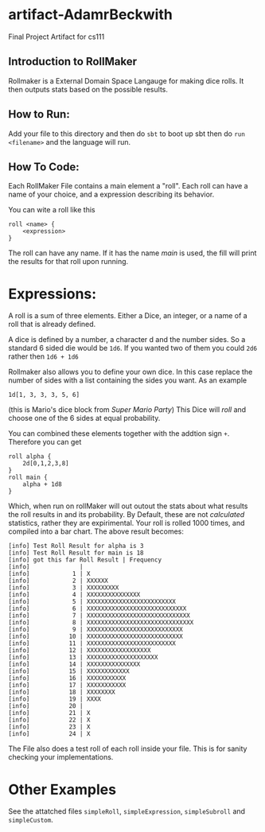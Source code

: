 # artifact-AdamrBeckwith
Final Project Artifact for cs111 

## Introduction to RollMaker

Rollmaker is a External Domain Space Langauge for making dice rolls. It then outputs stats based on the possible results. 

## How to Run: 

Add your file to this directory and then do `sbt` to boot up sbt then do  `run <filename>` and the language will run. 

## How To Code:

Each RollMaker File contains a main element a "roll". Each roll can have a name of your choice, and a expression describing its behavior. 

You can wite a roll like this 

```
roll <name> { 
    <expression>
}
```
The roll can have any name. If it has the name *main* is used, the fill will print the results for that roll upon running. 

# Expressions: 

A roll is a sum of three elements. Either a Dice, an integer, or a name of a roll that is already defined. 

A dice is defined by a number, a character d and the number sides. So a standard 6 sided die would be `1d6`. If you wanted two of them you could `2d6` rather then `1d6 + 1d6` 

Rollmaker also allows you to define your own dice. In this case replace the number of sides with a list containing the sides you want. As an example 

```
1d[1, 3, 3, 3, 5, 6]
```
(this is Mario's dice block from *Super Mario Party*) This Dice will *roll* and choose one of the 6 sides at equal probability. 

You can combined these elements together with the addtion sign `+`. Therefore you can get 

```
roll alpha { 
    2d[0,1,2,3,8] 
}
roll main { 
    alpha + 1d8
}
```
Which, when run on rollMaker  will out outout the stats about what results the roll results in and its probability. 
By Default, these are not *calculated* statistics, rather they are expirimental. Your roll is rolled 1000 times, and compiled into a bar chart. The above result becomes: 

```
[info] Test Roll Result for alpha is 3
[info] Test Roll Result for main is 18
[info] got this far Roll Result | Frequency
[info]              | 
[info]            1 | X
[info]            2 | XXXXXX
[info]            3 | XXXXXXXXX
[info]            4 | XXXXXXXXXXXXXXX
[info]            5 | XXXXXXXXXXXXXXXXXXXXXXXXX
[info]            6 | XXXXXXXXXXXXXXXXXXXXXXXXXXXX
[info]            7 | XXXXXXXXXXXXXXXXXXXXXXXXXXXXX
[info]            8 | XXXXXXXXXXXXXXXXXXXXXXXXXXXXXX
[info]            9 | XXXXXXXXXXXXXXXXXXXXXXXXXXX
[info]           10 | XXXXXXXXXXXXXXXXXXXXXXXXXXX
[info]           11 | XXXXXXXXXXXXXXXXXXXXXXXXX
[info]           12 | XXXXXXXXXXXXXXXXXX
[info]           13 | XXXXXXXXXXXXXXXXXXXX
[info]           14 | XXXXXXXXXXXXXXX
[info]           15 | XXXXXXXXXXXX
[info]           16 | XXXXXXXXXXX
[info]           17 | XXXXXXXXXXX
[info]           18 | XXXXXXXX
[info]           19 | XXXX
[info]           20 | 
[info]           21 | X
[info]           22 | X
[info]           23 | X
[info]           24 | X
```
The File also does a test roll of each roll inside your file. This is for sanity checking your implementations.

# Other Examples 
See the attatched files `simpleRoll`, `simpleExpression`, `simpleSubroll` and `simpleCustom`.
